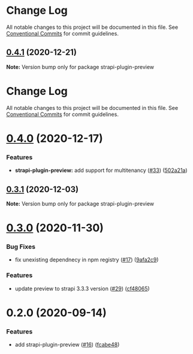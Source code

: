 # Change Log

All notable changes to this project will be documented in this file.
See [Conventional Commits](https://conventionalcommits.org) for commit guidelines.

## [0.4.1](https://github.com/VirtusLab/strapi-molecules/compare/strapi-plugin-preview@0.4.0...strapi-plugin-preview@0.4.1) (2020-12-21)

**Note:** Version bump only for package strapi-plugin-preview





# Change Log

All notable changes to this project will be documented in this file. See
[Conventional Commits](https://conventionalcommits.org) for commit guidelines.

# [0.4.0](https://github.com/VirtusLab/strapi-molecules/compare/strapi-plugin-preview@0.3.1...strapi-plugin-preview@0.4.0) (2020-12-17)

### Features

- **strapi-plugin-preview:** add support for multitenancy
  ([#33](https://github.com/VirtusLab/strapi-molecules/issues/33))
  ([502a21a](https://github.com/VirtusLab/strapi-molecules/commit/502a21aacb13c9465ac76fa05143b006d92c0b13))

## [0.3.1](https://github.com/VirtusLab/strapi-molecules/compare/strapi-plugin-preview@0.3.0...strapi-plugin-preview@0.3.1) (2020-12-03)

**Note:** Version bump only for package strapi-plugin-preview

# [0.3.0](https://github.com/VirtusLab/strapi-molecules/compare/strapi-plugin-preview@0.2.0...strapi-plugin-preview@0.3.0) (2020-11-30)

### Bug Fixes

- fix unexisting dependnecy in npm registry
  ([#17](https://github.com/VirtusLab/strapi-molecules/issues/17))
  ([9afa2c9](https://github.com/VirtusLab/strapi-molecules/commit/9afa2c97c52c9586e842ce54f2fda105b1fe274f))

### Features

- update preview to strapi 3.3.3 version
  ([#29](https://github.com/VirtusLab/strapi-molecules/issues/29))
  ([cf48065](https://github.com/VirtusLab/strapi-molecules/commit/cf48065497a5f206191daefb21780343e3b8344c))

# 0.2.0 (2020-09-14)

### Features

- add strapi-plugin-preview
  ([#16](https://github.com/VirtusLab/strapi-molecules/issues/16))
  ([fcabe48](https://github.com/VirtusLab/strapi-molecules/commit/fcabe488004560ae8b7ac58087b33d7378445253))
